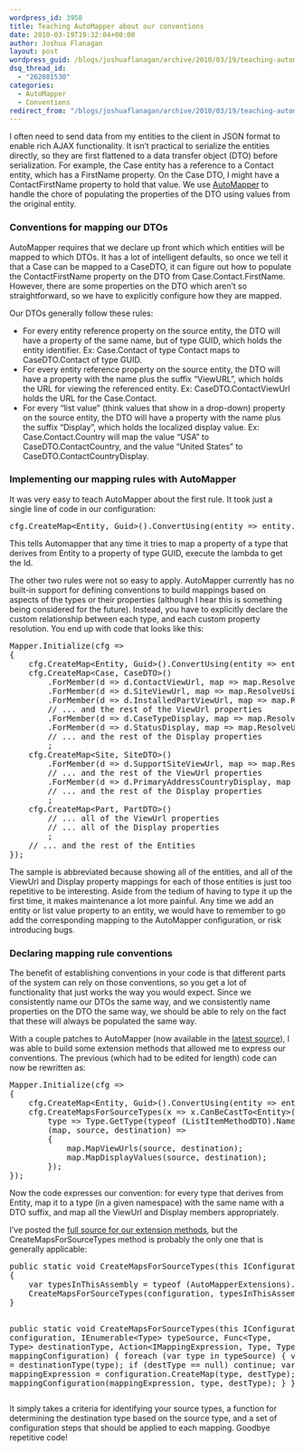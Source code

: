 ```yaml
---
wordpress_id: 3958
title: Teaching AutoMapper about our conventions
date: 2010-03-19T19:32:04+00:00
author: Joshua Flanagan
layout: post
wordpress_guid: /blogs/joshuaflanagan/archive/2010/03/19/teaching-automapper-about-our-conventions.aspx
dsq_thread_id:
  - "262081530"
categories:
  - AutoMapper
  - Conventions
redirect_from: "/blogs/joshuaflanagan/archive/2010/03/19/teaching-automapper-about-our-conventions.aspx/"
---
```

I often need to send data from my entities to the client in JSON format to enable rich AJAX functionality. It isn’t practical to serialize the entities directly, so they are first flattened to a data transfer object (DTO) before serialization. For example, the Case entity has a reference to a Contact entity, which has a FirstName property. On the Case DTO, I might have a ContactFirstName property to hold that value. We use <a href="http://www.codeplex.com/AutoMapper" target="_blank">AutoMapper</a> to handle the chore of populating the properties of the DTO using values from the original entity.

### Conventions for mapping our DTOs

AutoMapper requires that we declare up front which which entities will be mapped to which DTOs. It has a lot of intelligent defaults, so once we tell it that a Case can be mapped to a CaseDTO, it can figure out how to populate the ContactFirstName property on the DTO from Case.Contact.FirstName. However, there are some properties on the DTO which aren’t so straightforward, so we have to explicitly configure how they are mapped.

Our DTOs generally follow these rules:

  * For every entity reference property on the source entity, the DTO will have a property of the same name, but of type GUID, which holds the entity identifier. Ex: Case.Contact of type Contact maps to CaseDTO.Contact of type GUID.
  * For every entity reference property on the source entity, the DTO will have a property with the name plus the suffix “ViewURL”, which holds the URL for viewing the referenced entity. Ex: CaseDTO.ContactViewUrl holds the URL for the Case.Contact.
  * For every “list value” (think values that show in a drop-down) property on the source entity, the DTO will have a property with the name plus the suffix “Display”, which holds the localized display value. Ex: Case.Contact.Country will map the value “USA” to CaseDTO.ContactCountry, and the value “United States” to CaseDTO.ContactCountryDisplay.

### Implementing our mapping rules with AutoMapper

It was very easy to teach AutoMapper about the first rule. It took just a single line of code in our configuration:

<div style="padding-bottom: 0px;margin: 0px;padding-left: 0px;padding-right: 0px;float: none;padding-top: 0px" class="wlWriterEditableSmartContent">
  <pre>cfg.CreateMap&lt;Entity, Guid&gt;().ConvertUsing(entity =&gt; entity.Id);</pre>
</div>

This tells Automapper that any time it tries to map a property of a type that derives from Entity to a property of type GUID, execute the lambda to get the Id.

The other two rules were not so easy to apply. AutoMapper currently has no built-in support for defining conventions to build mappings based on aspects of the types or their properties (although I hear this is something being considered for the future). Instead, you have to explicitly declare the custom relationship between each type, and each custom property resolution. You end up with code that looks like this:

<div style="padding-bottom: 0px;margin: 0px;padding-left: 0px;padding-right: 0px;float: none;padding-top: 0px" class="wlWriterEditableSmartContent">
  <pre>Mapper.Initialize(cfg =&gt;
{
    cfg.CreateMap&lt;Entity, Guid&gt;().ConvertUsing(entity =&gt; entity.Id);
    cfg.CreateMap&lt;Case, CaseDTO&gt;()
        .ForMember(d =&gt; d.ContactViewUrl, map =&gt; map.ResolveUsing&lt;UrlValueResolver&gt;().FromMember(s =&gt; s.Contact))
        .ForMember(d =&gt; d.SiteViewUrl, map =&gt; map.ResolveUsing&lt;UrlValueResolver&gt;().FromMember(s =&gt; s.Site))
        .ForMember(d =&gt; d.InstalledPartViewUrl, map =&gt; map.ResolveUsing&lt;UrlValueResolver&gt;().FromMember(s =&gt; s.InstalledPart))
        // ... and the rest of the ViewUrl properties
        .ForMember(d =&gt; d.CaseTypeDisplay, map =&gt; map.ResolveUsing&lt;ListValueResolver&gt;().FromMember(s =&gt; s.CaseType))
        .ForMember(d =&gt; d.StatusDisplay, map =&gt; map.ResolveUsing&lt;ListValueResolver&gt;().FromMember(s =&gt; s.Status))
        // ... and the rest of the Display properties
        ;
    cfg.CreateMap&lt;Site, SiteDTO&gt;()
        .ForMember(d =&gt; d.SupportSiteViewUrl, map =&gt; map.ResolveUsing&lt;UrlValueResolver&gt;().FromMember(s =&gt; s.SupportSite))
        // ... and the rest of the ViewUrl properties
        .ForMember(d =&gt; d.PrimaryAddressCountryDisplay, map =&gt; map.ResolveUsing&lt;ListValueResolver&gt;().FromMember(s =&gt; s.PrimaryAddress.Country))
        // ... and the rest of the Display properties
        ;
    cfg.CreateMap&lt;Part, PartDTO&gt;()
        // ... all of the ViewUrl properties
        // ... all of the Display properties
        ;
    // ... and the rest of the Entities
});
</pre>
</div>

The sample is abbreviated because showing all of the entities, and all of the ViewUrl and Display property mappings for each of those entities is just too repetitive to be interesting. Aside from the tedium of having to type it up the first time, it makes maintenance a lot more painful. Any time we add an entity or list value property to an entity, we would have to remember to go add the corresponding mapping to the AutoMapper configuration, or risk introducing bugs.

### Declaring mapping rule conventions

The benefit of establishing conventions in your code is that different parts of the system can rely on those conventions, so you get a lot of functionality that just works the way you would expect. Since we consistently name our DTOs the same way, and we consistently name properties on the DTO the same way, we should be able to rely on the fact that these will always be populated the same way.

With a couple patches to AutoMapper (now available in the <a href="http://github.com/jbogard/automapper" target="_blank">latest source</a>), I was able to build some extension methods that allowed me to express our conventions. The previous (which had to be edited for length) code can now be rewritten as:

<div style="padding-bottom: 0px;margin: 0px;padding-left: 0px;padding-right: 0px;float: none;padding-top: 0px" class="wlWriterEditableSmartContent">
  <pre>Mapper.Initialize(cfg =&gt;
{
    cfg.CreateMap&lt;Entity, Guid&gt;().ConvertUsing(entity =&gt; entity.Id);
    cfg.CreateMapsForSourceTypes(x =&gt; x.CanBeCastTo&lt;Entity&gt;(),
        type =&gt; Type.GetType(typeof (ListItemMethodDTO).Namespace + "." + type.Name + "DTO"),
        (map, source, destination) =&gt;
        {
            map.MapViewUrls(source, destination);
            map.MapDisplayValues(source, destination);
        });
});</pre>
</div>

Now the code expresses our convention: for every type that derives from Entity, map it to a type (in a given namespace) with the same name with a DTO suffix, and map all the ViewUrl and Display members appropriately.

I’ve posted the <a href="http://gist.github.com/338069" target="_blank">full source for our extension methods</a>, but the CreateMapsForSourceTypes method is probably the only one that is generally applicable:

<div style="padding-bottom: 0px;margin: 0px;padding-left: 0px;padding-right: 0px;float: none;padding-top: 0px" class="wlWriterEditableSmartContent">
  <pre>public static void CreateMapsForSourceTypes(this IConfiguration configuration, Func&lt;Type, bool&gt; filter, Func&lt;Type, Type&gt; destinationType, Action&lt;IMappingExpression, Type, Type&gt; mappingConfiguration)
{
    var typesInThisAssembly = typeof (AutoMapperExtensions).Assembly.GetExportedTypes();
    CreateMapsForSourceTypes(configuration, typesInThisAssembly.Where(filter), destinationType, mappingConfiguration);
}

public static void CreateMapsForSourceTypes(this IConfiguration configuration, IEnumerable&lt;Type&gt; typeSource, Func&lt;Type, Type&gt; destinationType, Action&lt;IMappingExpression, Type, Type&gt; mappingConfiguration)
{
    foreach (var type in typeSource)
    {
        var destType = destinationType(type);
        if (destType == null) continue;
        var mappingExpression = configuration.CreateMap(type, destType);
        mappingConfiguration(mappingExpression, type, destType);
    }
}</pre>
</div>

It simply takes a criteria for identifying your source types, a function for determining the destination type based on the source type, and a set of configuration steps that should be applied to each mapping. Goodbye repetitive code!